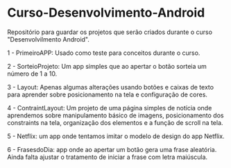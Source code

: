 # Curso-Desenvolvimento-Android
Repositório para guardar os projetos que serão criados durante o curso "Desenvolvilmento Android".

1 - PrimeiroAPP: Usado como teste para conceitos durante o curso.

2 - SorteioProjeto: Um app simples que ao apertar o botão sorteia um número de 1 a 10.

3 - Layout: Apenas algumas alterações usando botões e caixas de texto para aprender sobre posicionamento na tela e configuração de cores.

4 - ContraintLayout: Um projeto de uma página simples de notícia onde aprendemos sobre manipulamento básico de imagens, posicionamento dos constraints na tela, organização dos elementos e a função de scroll na tela.

5 - Netflix: um app onde tentamos imitar o modelo de design do app Netflix.

6 - FrasesdoDia: app onde ao apertar um botão gera uma frase aleatória. Ainda falta ajustar o tratamento de iniciar a frase com letra maiúscula.
